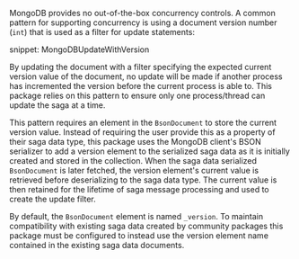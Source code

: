 MongoDB provides no out-of-the-box concurrency controls. A common pattern for supporting concurrency is using a document version number (`int`) that is used as a filter for update statements:

snippet: MongoDBUpdateWithVersion

By updating the document with a filter specifying the expected current version value of the document, no update will be made if another process has incremented the version before the current process is able to. This package relies on this pattern to ensure only one process/thread can update the saga at a time.

This pattern requires an element in the `BsonDocument` to store the current version value. Instead of requiring the user provide this as a property of their saga data type, this package uses the MongoDB client's BSON serializer to add a version element to the serialized saga data as it is initially created and stored in the collection. When the saga data serialized `BsonDocument` is later fetched, the version element's current value is retrieved before deserializing to the saga data type. The current value is then retained for the lifetime of saga message processing and used to create the update filter.

By default, the `BsonDocument` element is named `_version`. To maintain compatibility with existing saga data created by community packages this package must be configured to instead use the version element name contained in the existing saga data documents.
